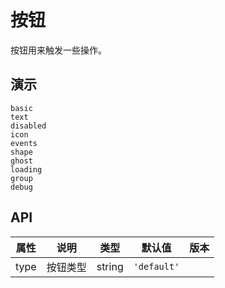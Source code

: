 # 按钮
按钮用来触发一些操作。
## 演示
```demo
basic
text
disabled
icon
events
shape
ghost
loading
group
debug
```
## API
|属性|说明|类型|默认值|版本|
|-|-|-|-|-|
|type|按钮类型|string|`'default'`||

